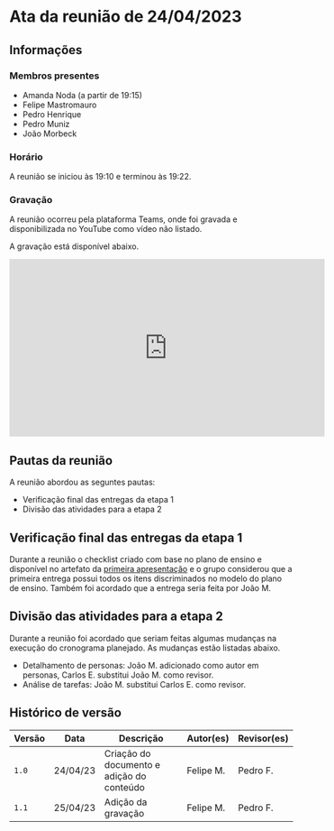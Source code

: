 # Ata da reunião de 24/04/2023

## Informações

### Membros presentes

-   Amanda Noda (a partir de 19:15)
-   Felipe Mastromauro
-   Pedro Henrique
-   Pedro Muniz
-   João Morbeck

### Horário

A reunião se iniciou às 19:10 e terminou às 19:22.

### Gravação

A reunião ocorreu pela plataforma Teams, onde foi gravada e disponibilizada no YouTube como vídeo não listado.

A gravação está disponível abaixo.

<iframe width="560" height="315" src="https://www.youtube.com/embed/RRzvxA6oE48" title="YouTube video player" frameborder="0" allow="accelerometer; autoplay; clipboard-write; encrypted-media; gyroscope; picture-in-picture; web-share" allowfullscreen></iframe>

## Pautas da reunião

A reunião abordou as seguntes pautas:

-   Verificação final das entregas da etapa 1
-   Divisão das atividades para a etapa 2

## Verificação final das entregas da etapa 1

Durante a reunião o checklist criado com base no plano de ensino e disponível no artefato da [primeira apresentação](../apresentacoes/1a_apresentacao.md) e o grupo considerou que a primeira entrega possui todos os itens discriminados no modelo do plano de ensino. Também foi acordado que a entrega seria feita por João M.

## Divisão das atividades para a etapa 2

Durante a reunião foi acordado que seriam feitas algumas mudanças na execução do cronograma planejado. As mudanças estão listadas abaixo.

-   Detalhamento de personas: João M. adicionado como autor em personas, Carlos E. substitui João M. como revisor.
-   Análise de tarefas: João M. substitui Carlos E. como revisor.

## Histórico de versão

| Versão | Data     | Descrição                                 | Autor(es) | Revisor(es) |
| ------ | -------- | ----------------------------------------- | --------- | ----------- |
| `1.0`  | 24/04/23 | Criação do documento e adição do conteúdo | Felipe M. | Pedro F.    |
| `1.1`  | 25/04/23 | Adição da gravação                        | Felipe M. | Pedro F.    |
